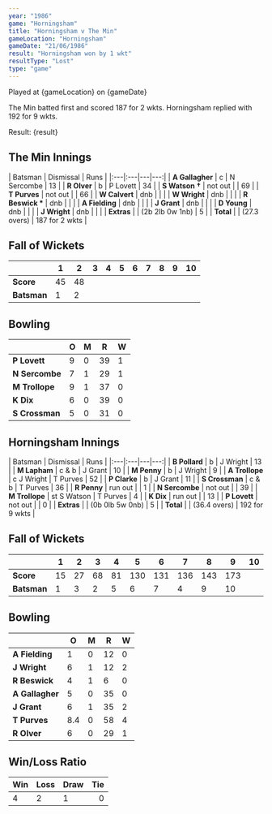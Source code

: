 ```yaml
---
year: "1986"									
game: "Horningsham"									
title: "Horningsham v The Min"									
gameLocation: "Horningsham"									
gameDate: "21/06/1986"									
result: "Horningsham won by 1 wkt"									
resultType: "Lost"									
type: "game"									
---
```


Played at {gameLocation} on {gameDate} 

The Min batted first and scored 187 for 2 wkts. Horningsham replied with 192 for 9 wkts.

Result: {result}
 
## The Min Innings

| Batsman | Dismissal | Runs |
|:---|:---|---|---:|
| **A Gallagher** | c | N Sercombe | 13 | 
| **R Olver** | b | P Lovett | 34 | 
| **S Watson &#8224;** | not out |  | 69 | 
| **T Purves** | not out |  | 66 | 
| **W Calvert** | dnb  |  |  | 
| **W Wright** | dnb | |  | 
| **R Beswick &#42;** | dnb |  |  | 
| **A Fielding** | dnb | |  | 
| **J Grant** | dnb |  |  | 
| **D Young** | dnb | |  | 
| **J Wright** | dnb | |  | 
| **Extras** | | (2b 2lb 0w 1nb) | 5 | 
| **Total** | | (27.3 overs) | 187 for 2 wkts | 

## Fall of Wickets

| | 1 | 2 | 3 | 4 | 5 | 6 | 7 | 8 | 9 | 10 |
|---|---|---|---|---|---|---|---|---|---|---|
| **Score** | 45 | 48 |  |  |  |  |  |  | | | 
| **Batsman** | 1 | 2 |  |  |  |  |  |  |  | | 

## Bowling

| | O | M | R | W |
|---|---|---|---|---|
| **P Lovett** | 9 | 0 | 39 | 1 | 
| **N Sercombe** | 7 | 1 | 29 | 1 | 
| **M Trollope** | 9 | 1 | 37 | 0 | 
| **K Dix** | 6 | 0 | 39 | 0 | 
| **S Crossman** | 5 | 0 | 31 | 0 |

## Horningsham Innings

| Batsman | Dismissal | Runs |
|:---|:---|---|---:|
| **B Pollard** | b | J Wright | 13 | 
| **M Lapham** | c & b | J Grant | 10 | 
| **M Penny** | b | J Wright | 9 | 
| **A Trollope** | c J Wright | T Purves | 52 | 
| **P Clarke** | b | J Grant | 11 | 
| **S Crossman** | c & b | T Purves | 36 | 
| **R Penny** | run out |  | 1 | 
| **N Sercombe** | not out |  | 39 | 
| **M Trollope** | st S Watson | T Purves | 4 | 
| **K Dix** | run out |  | 13 | 
| **P Lovett** | not out | | 0 | 
| **Extras** | | (0b 0lb 5w 0nb) | 5 | 
| **Total** | | (36.4 overs) | 192 for 9 wkts | 

## Fall of Wickets

| | 1 | 2 | 3 | 4 | 5 | 6 | 7 | 8 | 9 | 10 |
|---|---|---|---|---|---|---|---|---|---|---|
| **Score** | 15 | 27 | 68 | 81 | 130 | 131 | 136 | 143 | 173 |  | 
| **Batsman** | 1 | 3 | 2 | 5 | 6 | 7 | 4 | 9 | 10 |  | 


## Bowling

| | O | M | R | W |
|---|---|---|---|---|
| **A Fielding** | 1 | 0 | 12 | 0 | 
| **J Wright** | 6 | 1 | 12 | 2 | 
| **R Beswick** | 4 | 1 | 6 | 0 | 
| **A Gallagher** | 5 | 0 | 35 | 0 | 
| **J Grant** | 6 | 1 | 35 | 2 |
| **T Purves** | 8.4 | 0 | 58 | 4 | 
| **R Olver** | 6 | 0 | 29 | 1 | 

## Win/Loss Ratio

| Win | Loss | Draw |Tie |
|:---|:---|:---|---:|
| 4 | 2 | 1 | 0 |